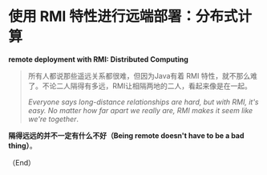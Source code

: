 # 使用 RMI 特性进行远端部署：分布式计算

**remote deployment with RMI: Distributed Computing**

> 所有人都说那些遥远关系都很难，但因为Java有着 RMI 特性，就不那么难了。不论二人隔得有多远，RMI让相隔两地的二人，看起来像是在一起。
>
> *Everyone says long-distance relationships are hard, but with RMI, it's easy. No matter how far apart we *really* are, RMI makes it seem like we're together*.

**隔得远远的并不一定有什么不好（Being remote doesn't have to be a bad thing）**。


（End）


